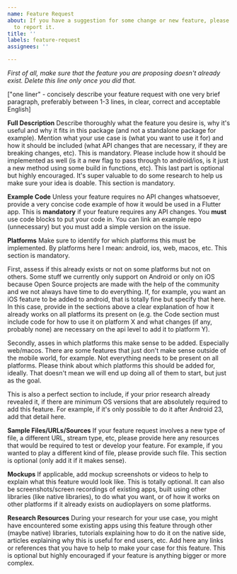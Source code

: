 ```yaml
---
name: Feature Request
about: If you have a suggestion for some change or new feature, please use this template
  to report it.
title: ''
labels: feature-request
assignees: ''

---
```


*First of all, make sure that the feature you are proposing doesn't already exist. Delete this line only once you did that.*

["one liner" - concisely describe your feature request with one very brief paragraph, preferably between 1-3 lines, in clear, correct and acceptable English]

**Full Description**
Describe thoroughly what the feature you desire is, why it's useful and why it fits in this package (and not a standalone package for example). Mention what your use case is (what you want to use it for) and how it should be included (what API changes that are necessary, if they are breaking changes, etc). This is mandatory. Please include how it should be implemented as well (is it a new flag to pass through to android/ios, is it just a new method using some build in functions, etc). This last part is optional but highly encouraged. It's super valuable to do some research to help us make sure your idea is doable. This section is mandatory.

**Example Code**
Unless your feature requires no API changes whatsoever, provide a very concise code example of how it would be used in a Flutter app. This is **mandatory** if your feature requires any API changes. You **must** use code blocks to put your code in. You can link an example repo (unnecessary) but you must add a simple version on the issue.

**Platforms**
Make sure to identify for which platforms this must be implemented. By platforms here I mean: android, ios, web, macos, etc. This section is mandatory.

First, assess if this already exists or not on some platforms but not on others. Some stuff we currently only support on Android or only on iOS because Open Source projects are made with the help of the community and we not always have time to do everything. If, for example, you want an iOS feature to be added to android, that is totally fine but specify that here. In this case, provide in the sections above a clear explanation of how it already works on all platforms its present on (e.g. the Code section must include code for how to use it on platform X and what changes (if any, probably none) are necessary on the api level to add it to platform Y).

Secondly, asses in which platforms this make sense to be added. Especially web/macos. There are some features that just don't make sense outside of the mobile world, for example. Not everything needs to be present on all platforms. Please think about which platforms this should be added for, ideally. That doesn't mean we will end up doing all of them to start, but just as the goal.

This is also a perfect section to include, if your prior research already revealed it, if there are minimum OS versions that are absolutely required to add this feature. For example, if it's only possible to do it after Android 23, add that detail here.

**Sample Files/URLs/Sources**
If your feature request involves a new type of file, a different URL, stream type, etc, please provide here any resources that would be required to test or develop your feature. For example, if you wanted to play a different kind of file, please provide such file. This section is optional (only add it if it makes sense).

**Mockups**
If applicable, add mockup screenshots or videos to help to explain what this feature would look like. This is totally optional. It can also be screenshots/screen recordings of existing apps, built using other libraries (like native libraries), to do what you want, or of how it works on other platforms if it already exists on audioplayers on some platforms.

**Research Resources**
During your research for your use case, you might have encountered some existing apps using this feature through other (maybe native) libraries, tutorials explaining how to do it on the native side, articles explaining why this is useful for end users, etc. Add here any links or references that you have to help to make your case for this feature. This is optional but highly encouraged if your feature is anything bigger or more complex.
